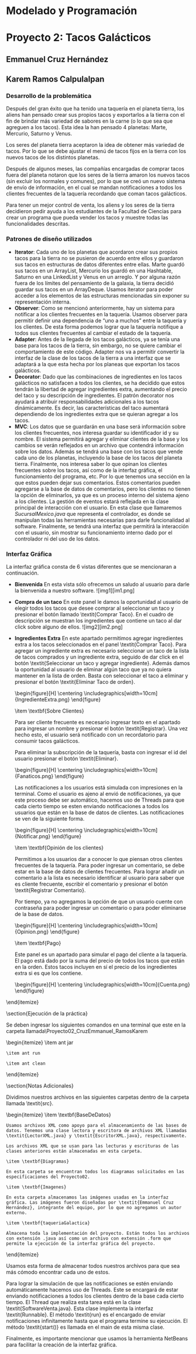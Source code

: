 # Modelado y Programación
# Proyecto 2: Tacos Galácticos
## Emmanuel Cruz Hernández
## Karem Ramos Calpulalpan

### Desarrollo de la problemática

Después del gran éxito que ha tenido una taquería en el planeta tierra, los aliens han pensado crear sus propios tacos y exportarlos a la tierra con el fin de brindar más variedad de sabores en la carne (o lo que sea que agreguen a los tacos). Esta idea la han pensado 4 planetas: Marte, Mercurio, Saturno y Venus.

Los seres del planeta tierra aceptaron la idea de obtener más variedad de tacos. Por lo que se debe ajustar el menú de tacos fijos en la tierra con los nuevos tacos de los distintos planetas.

Después de algunos meses, las compañías encargadas de comprar tacos fuera del planeta notaron que los seres de la tierra amaron los nuevos tacos (sin excluir los normales y comunes), por lo que se creó un nuevo sistema de envío de información, en el cual se mandan notificaciones a todos los clientes frecuentes de la taquería recordando que coman tacos galácticos.

Para tener un mejor control de venta, los aliens y los seres de la tierra decidieron pedir ayuda a los estudiantes de la Facultad de Ciencias para crear un programa que pueda vender los tacos y muestre todas las funcionalidades descritas.

### Patrones de diseño utilizados

- **Iterator**: Cada uno de los planetas que acordaron crear sus propios tacos para la tierra no se pusieron de acuerdo entre ellos y guardaron sus tacos en estructuras de datos diferentes entre ellas. Marte guardó sus tacos en un ArrayList, Mercurio los guardó en una Hashtable, Saturno en una LinkedList y Venus en un arreglo. Y por alguna razón fuera de los límites del pensamiento de la galaxia, la tierra decidió guardar sus tacos en un ArrayDeque. Usamos iterator para poder acceder a los elementos de las estructuras mencionadas sin exponer su representación interna.
- **Observer**: Como se mencionó anteriormente, hay un sistema para notificar a los clientes frecuentes en la taquería. Usamos observer para permitir definir una dependencia de “uno a muchos” entre la taquería y los clientes. De esta forma podemos lograr que la taquería notifique a todos sus clientes frecuentes al cambiar el estado de la taquería.
- **Adapter**: Antes de la llegada de los tacos galácticos, ya se tenía una base para los tacos de la tierra, sin embargo, no se quiere cambiar el comportamiento de este código. Adapter nos va a permitir convertir la interfaz de la clase de los tacos de la tierra a una interfaz que se adaptará a la que esta hecha por los planeas que exportan los tacos galácticos.
- **Decorator**: Dado que las combinaciones de ingredientes en los tacos galácticos no satisfacen a todos los clientes, se ha decidido que estos tendrán la libertad de agregar ingredientes extra, aumentando el precio del taco y su descripción de ingredientes. El patrón decorator nos ayudará a atribuir responsabilidades adicionales a los tacos dinámicamente. Es decir, las características del taco aumentará dependiendo de los ingredientes extra que se quieran agregar a los tacos.
- **MVC**: Los datos que se guardarán en una base será información sobre los clientes frecuentes, nos interesa guardar su identificador id y su nombre. El sistema permitirá agregar y eliminar clientes de la base y los cambios se verán reflejados en un archivo que contendrá información sobre los datos. Además se tendrá una base con los tacos que vende cada uno de los planetas, incluyendo la base de los tacos del planeta tierra.
Finalmente, nos interesa saber lo que opinan los clientes frecuentes sobre los tacos, así como de la interfaz gráfica, el funcionamiento del programa, etc. Por lo que tenemos una sección en la que estos pueden dejar sus comentarios. Estos comentarios pueden agregarse a la base de datos de comentarios, pero los clientes no tienen la opción de eliminarlos, ya que es un proceso interno del sistema ajeno a los clientes.
La gestión de eventos estará reflejada en la clase principal de interacción con el usuario. En esta clase que llamaremos _SucursalMexico.java_ que representa el controlador, es donde se manipulan todas las herramientas necesarias para darle funcionalidad al software.
Finalmente, se tendrá una interfaz que permitirá la interacción con el usuario, sin mostrar su funcionamiento interno dado por el controlador ni del uso de los datos.

### Interfaz Gráfica

La interfaz gráfica consta de 6 vistas diferentes que se mencionaran a continuación.

- **Bienvenida**
	En esta vista sólo ofrecemos un saludo al usuario para darle la bienvenida a nuestro software.
	![img1][im1.png]
- **Compra de un taco**
	En este panel le damos la oportunidad al usuario de elegir todos los tacos que desee comprar al seleccionar un taco y presionar el botón llamado \textit{Comprar Taco}. En el cuadro de descripción se muestran los ingredientes que contiene un taco al dar click sobre alguno de ellos.
	![img2][im2.png]
- **Ingredientes Extra**
	En este apartado permitimos agregar ingredientes extra a los tacos seleccionados en el panel \textit{Comprar Taco}. Para agregar un ingrediente extra es necesario seleccionar un taco de la lista de tacos comprados y un ingrediente extra, seguido de dar click en el botón \textit{Seleccionar un taco y agregar ingrediente}.
	Además damos la oportunidad al usuario de eliminar algún taco que ya no quiera mantener en la lista de orden. Basta con seleccionar el taco a eliminar y presionar el botón \textit{Eliminar Taco de orden}.
    
    \begin{figure}[H]
    \centering
    \includegraphics[width=10cm]{IngredienteExtra.png}
    \end{figure}
    
    \item \textbf{Sobre Clientes}
    
    Para ser cliente frecuente es necesario ingresar texto en el apartado para ingresar un nombre y presionar el botón \textit{Registrar}. Una vez hecho esto, el usuario será notificado con un recordatorio para consumir tacos galácticos.
    
    Para eliminar la subscripción de la taquería, basta con ingresar el id del usuario presionar el botón \textit{Eliminar}.
    
    \begin{figure}[H]
    \centering
    \includegraphics[width=10cm]{Fanaticos.png}
    \end{figure}
    
    Las notificaciones a los usuarios está simulada con impresiones en la terminal. Como el usuario es ajeno al envió de notificaciones, ya que este proceso debe ser automático, hacemos uso de Threads para que cada cierto tiempo se esten enviando notificaciones a todos los usuarios que están en la base de datos de clientes. Las notificaciones se ven de la siguiente forma.
    
    \begin{figure}[H]
    \centering
    \includegraphics[width=10cm]{Notificar.png}
    \end{figure}
    
    \item \textbf{Opinión de los clientes}
    
    Permitimos a los usuarios dar a conocer lo que piensan otros clientes frecuentes de la taquería. Para poder ingresar un comentario, se debe estar en la base de datos de clientes frecuentes. Para lograr añadir un comentario a la lista es necesario identificar al usuario para saber que es cliente frecuente, escribir el comentario y presionar el botón \textit{Registrar Comentario}.
    
    Por tiempo, ya no agregamos la opción de que un usuario cuente con contraseña para poder ingresar un comentario o para poder eliminarse de la base de datos.
    
    \begin{figure}[H]
    \centering
    \includegraphics[width=10cm]{Opinion.png}
    \end{figure}
    
    \item \textbf{Pago}
    
    Este panel es un apartado para simular el pago del cliente a la taquería. El pago está dado por la suma del precio de todos los tacos que están en la orden. Estos tacos incluyen en sí el precio de los ingredientes extra si es que los contiene.
    
    \begin{figure}[H]
    \centering
    \includegraphics[width=10cm]{Cuenta.png}
    \end{figure}
    
\end{itemize}

\section{Ejecución de la práctica}

Se deben ingresar los siguientes comandos en una terminal que este en la carpeta llamada\\Proyecto02\_CruzEmmanuel\_RamosKarem

\begin{itemize}
    \item ant jar
    
    \item ant run
    
    \item ant clean
\end{itemize}

\section{Notas Adicionales}

Dividimos nuestros archivos en las siguientes carpetas dentro de la carpeta llamada \textit{src}.

\begin{itemize}
    \item \textbf{BaseDeDatos}
    
    Usamos archivos XML como apoyo para el almacenamiento de las bases de datos. Tenemos una clase lectora y escritora de archivos XML llamadas \textit{LectorXML.java} y \textit{EscritorXML.java}, respectivamente.
    
    Los archivos XML que se usan para las lecturas y escrituras de las clases anteriores están almacenadas en esta carpeta.
    
    \item \textbf{Diagramas}
    
    En esta carpeta se encuentran todos los diagramas solicitados en las especificaciones del Proyecto02.
    
    \item \textbf{Imagenes}
    
    En esta carpeta almacenamos las imágenes usadas en la interfaz gráfica. Las imágenes fueron diseñadas por \textit{Emmanuel Cruz Hernández}, integrante del equipo, por lo que no agregamos un autor externo.
    
    \item \textbf{taqueriaGalactica}
    
    Almacena toda la implementación del proyecto. Están todos los archivos con extensión .java así como un archivo con extensión .form que permite la ejecución de la interfaz gráfica del proyecto.
    
\end{itemize}

Usamos esta forma de almacenar todos nuestros archivos para que sea más cómodo encontrar cada uno de estos. 

Para lograr la simulación de que las notificaciones se estén enviando automáticamente hacemos uso de Threads. Este se encargará de estar enviando notificaciones a todos los clientes dentro de la base cada cierto tiempo. El Thread que realiza esta tarea está en la clase \textit{SoftwareVenta.java}. Esta clase implementa la interfaz \textit{Runnable}. El método \textit{run} es el encargado de enviar notificaciones infinitamente hasta que el programa termine su ejecución. El método \textit{start()} es llamada en el main de esta misma clase.

Finalmente, es importante mencionar que usamos la herramienta NetBeans para facilitar la creación de la interfaz gráfica.

